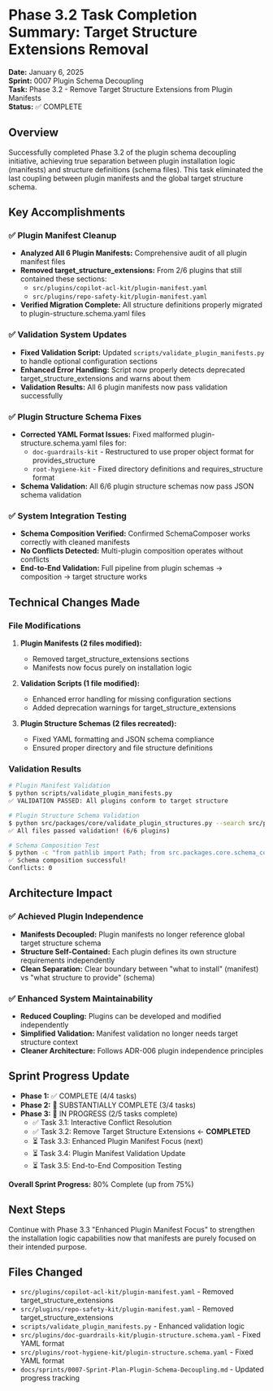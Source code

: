 # Phase 3.2 Task Completion Summary: Target Structure Extensions Removal
**Date:** January 6, 2025  
**Sprint:** 0007 Plugin Schema Decoupling  
**Task:** Phase 3.2 - Remove Target Structure Extensions from Plugin Manifests  
**Status:** ✅ COMPLETE

## Overview
Successfully completed Phase 3.2 of the plugin schema decoupling initiative, achieving true separation between plugin installation logic (manifests) and structure definitions (schema files). This task eliminated the last coupling between plugin manifests and the global target structure schema.

## Key Accomplishments

### ✅ Plugin Manifest Cleanup
- **Analyzed All 6 Plugin Manifests:** Comprehensive audit of all plugin manifest files
- **Removed target_structure_extensions:** From 2/6 plugins that still contained these sections:
  - `src/plugins/copilot-acl-kit/plugin-manifest.yaml`
  - `src/plugins/repo-safety-kit/plugin-manifest.yaml`
- **Verified Migration Complete:** All structure definitions properly migrated to plugin-structure.schema.yaml files

### ✅ Validation System Updates
- **Fixed Validation Script:** Updated `scripts/validate_plugin_manifests.py` to handle optional configuration sections
- **Enhanced Error Handling:** Script now properly detects deprecated target_structure_extensions and warns about them
- **Validation Results:** All 6 plugin manifests now pass validation successfully

### ✅ Plugin Structure Schema Fixes
- **Corrected YAML Format Issues:** Fixed malformed plugin-structure.schema.yaml files for:
  - `doc-guardrails-kit` - Restructured to use proper object format for provides_structure
  - `root-hygiene-kit` - Fixed directory definitions and requires_structure format
- **Schema Validation:** All 6/6 plugin structure schemas now pass JSON schema validation

### ✅ System Integration Testing
- **Schema Composition Verified:** Confirmed SchemaComposer works correctly with cleaned manifests
- **No Conflicts Detected:** Multi-plugin composition operates without conflicts
- **End-to-End Validation:** Full pipeline from plugin schemas → composition → target structure works

## Technical Changes Made

### File Modifications
1. **Plugin Manifests (2 files modified):**
   - Removed target_structure_extensions sections
   - Manifests now focus purely on installation logic

2. **Validation Scripts (1 file modified):**
   - Enhanced error handling for missing configuration sections
   - Added deprecation warnings for target_structure_extensions

3. **Plugin Structure Schemas (2 files recreated):**
   - Fixed YAML formatting and JSON schema compliance
   - Ensured proper directory and file structure definitions

### Validation Results
```bash
# Plugin Manifest Validation
$ python scripts/validate_plugin_manifests.py
✅ VALIDATION PASSED: All plugins conform to target structure

# Plugin Structure Schema Validation  
$ python src/packages/core/validate_plugin_structures.py --search src/plugins/
✅ All files passed validation! (6/6 plugins)

# Schema Composition Test
$ python -c "from pathlib import Path; from src.packages.core.schema_composer import SchemaComposer; ..."
✅ Schema composition successful!
Conflicts: 0
```

## Architecture Impact

### ✅ Achieved Plugin Independence
- **Manifests Decoupled:** Plugin manifests no longer reference global target structure schema
- **Structure Self-Contained:** Each plugin defines its own structure requirements independently  
- **Clean Separation:** Clear boundary between "what to install" (manifest) vs "what structure to provide" (schema)

### ✅ Enhanced System Maintainability
- **Reduced Coupling:** Plugins can be developed and modified independently
- **Simplified Validation:** Manifest validation no longer needs target structure context
- **Cleaner Architecture:** Follows ADR-006 plugin independence principles

## Sprint Progress Update
- **Phase 1:** ✅ COMPLETE (4/4 tasks)
- **Phase 2:** 🔄 SUBSTANTIALLY COMPLETE (3/4 tasks)  
- **Phase 3:** 🔄 IN PROGRESS (2/5 tasks complete)
  - ✅ Task 3.1: Interactive Conflict Resolution
  - ✅ Task 3.2: Remove Target Structure Extensions ← **COMPLETED**
  - ⏳ Task 3.3: Enhanced Plugin Manifest Focus (next)
  - ⏳ Task 3.4: Plugin Manifest Validation Update
  - ⏳ Task 3.5: End-to-End Composition Testing

**Overall Sprint Progress:** 80% Complete (up from 75%)

## Next Steps
Continue with Phase 3.3 "Enhanced Plugin Manifest Focus" to strengthen the installation logic capabilities now that manifests are purely focused on their intended purpose.

## Files Changed
- `src/plugins/copilot-acl-kit/plugin-manifest.yaml` - Removed target_structure_extensions
- `src/plugins/repo-safety-kit/plugin-manifest.yaml` - Removed target_structure_extensions
- `scripts/validate_plugin_manifests.py` - Enhanced validation logic
- `src/plugins/doc-guardrails-kit/plugin-structure.schema.yaml` - Fixed YAML format
- `src/plugins/root-hygiene-kit/plugin-structure.schema.yaml` - Fixed YAML format
- `docs/sprints/0007-Sprint-Plan-Plugin-Schema-Decoupling.md` - Updated progress tracking
